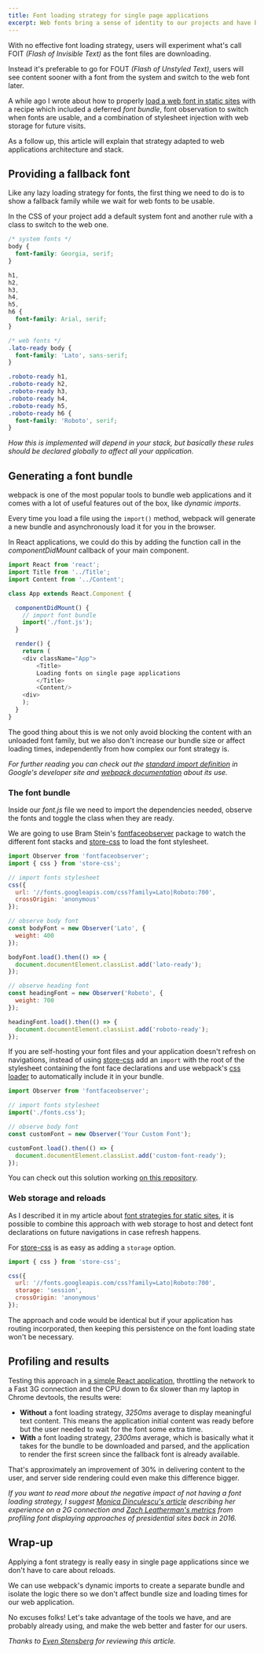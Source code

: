 ```yaml
---
title: Font loading strategy for single page applications
excerpt: Web fonts bring a sense of identity to our projects and have become a crucial asset of product design nowadays, but they can delay content displaying in web applications, specially for slow connections.
---
```


With no effective font loading strategy, users will experiment what's call FOIT _(Flash of Invisible Text)_ as the font files are downloading.

Instead it's preferable to go for FOUT _(Flash of Unstyled Text)_, users will see content sooner with a font from the system and switch to the web font later.

A while ago I wrote about how to properly [load a web font in static sites][1] with a recipe which included a deferred _font bundle_, font observation to switch when fonts are usable, and a combination of stylesheet injection with web storage for future visits.

As a follow up, this article will explain that strategy adapted to web applications architecture and stack.

## Providing a fallback font

Like any lazy loading strategy for fonts, the first thing we need to do is to show a fallback family while we wait for web fonts to be usable.

In the CSS of your project add a default system font and another rule with a class to switch to the web one.

```css
/* system fonts */
body {
  font-family: Georgia, serif;
}

h1,
h2,
h3,
h4,
h5,
h6 {
  font-family: Arial, serif;
}

/* web fonts */
.lato-ready body {
  font-family: 'Lato', sans-serif;
}

.roboto-ready h1,
.roboto-ready h2,
.roboto-ready h3,
.roboto-ready h4,
.roboto-ready h5,
.roboto-ready h6 {
  font-family: 'Roboto', serif;
}
```

_How this is implemented will depend in your stack, but basically these rules should be declared globally to affect all your application._

## Generating a font bundle

webpack is one of the most popular tools to bundle web applications and it comes with a lot of useful features out of the box, like _dynamic imports_.

Every time you load a file using the `import()` method, webpack will generate a new bundle and asynchronously load it for you in the browser.

In React applications, we could do this by adding the function call in the _componentDidMount_ callback of your main component.

```js
import React from 'react';
import Title from '../Title';
import Content from '../Content';

class App extends React.Component {

  componentDidMount() {
	// import font bundle
	import('./font.js');
  }

  render() {
	return (
  	<div className="App">
    	<Title>
      	Loading fonts on single page applications
    	</Title>
    	<Content/>
  	<div>
	);
  }
}
```

The good thing about this is we not only avoid blocking the content with an unloaded font family, but we also don't increase our bundle size or affect loading times, independently from how complex our font strategy is.

_For further reading you can check out the [standard import definition][2] in Google's developer site and [webpack documentation][3] about its use._

### The font bundle

Inside our _font.js_ file we need to import the dependencies needed, observe the fonts and toggle the class when they are ready.

We are going to use Bram Stein's [fontfaceobserver][4] package to watch the different font stacks and [store-css][5] to load the font stylesheet.

```js
import Observer from 'fontfaceobserver';
import { css } from 'store-css';

// import fonts stylesheet
css({
  url: '//fonts.googleapis.com/css?family=Lato|Roboto:700',
  crossOrigin: 'anonymous'
});

// observe body font
const bodyFont = new Observer('Lato', {
  weight: 400
});

bodyFont.load().then(() => {
  document.documentElement.classList.add('lato-ready');
});

// observe heading font
const headingFont = new Observer('Roboto', {
  weight: 700
});

headingFont.load().then(() => {
  document.documentElement.classList.add('roboto-ready');
});
```

If you are self-hosting your font files and your application doesn't refresh on navigations, instead of using [store-css][5] add an `import` with the root of the stylesheet containing the font face declarations and use webpack's [css loader][6] to automatically include it in your bundle.

```js
import Observer from 'fontfaceobserver';

// import fonts stylesheet
import('./fonts.css');

// observe body font
const customFont = new Observer('Your Custom Font');

customFont.load().then(() => {
  document.documentElement.classList.add('custom-font-ready');
});
```

You can check out this solution working [on this repository][8].

### Web storage and reloads

As I described it in my article about [font strategies for static sites][7], it is possible to combine this approach with web storage to host and detect font declarations on future navigations in case refresh happens.

For [store-css][5] is as easy as adding a `storage` option.

```js
import { css } from 'store-css';

css({
  url: '//fonts.googleapis.com/css?family=Lato|Roboto:700',
  storage: 'session',
  crossOrigin: 'anonymous'
});
```

The approach and code would be identical but if your application has routing incorporated, then keeping this persistence on the font loading state won't be necessary.

## Profiling and results

Testing this approach in [a simple React application][9], throttling the network to a Fast 3G connection and the CPU down to 6x slower than my laptop in Chrome devtools, the results were:

- **Without** a font loading strategy, _3250ms_ average to display meaningful text content. This means the application initial content was ready before but the user needed to wait for the font some extra time.
- **With** a font loading strategy, _2300ms_ average, which is basically what it takes for the bundle to be downloaded and parsed, and the application to render the first screen since the fallback font is already available.

That's approximately an improvement of 30% in delivering content to the user, and server side rendering could even make this difference bigger.

_If you want to read more about the negative impact of not having a font loading strategy, I suggest [Monica Dinculescu's article][10] describing her experience on a 2G connection and [Zach Leatherman's metrics][11] from profiling font displaying approaches of presidential sites back in 2016._

## Wrap-up

Applying a font strategy is really easy in single page applications since we don't have to care about reloads.

We can use webpack's dynamic imports to create a separate bundle and isolate the logic there so we don't affect bundle size and loading times for our web application.

No excuses folks! Let's take advantage of the tools we have, and are probably already using, and make the web better and faster for our users.

_Thanks to [Even Stensberg][12] for reviewing this article._

[1]: /2016/05/font-loading-strategy-static-generated-sites/
[2]: //developers.google.com/web/updates/2017/11/dynamic-import
[3]: //webpack.js.org/guides/code-splitting/#dynamic-imports
[4]: //www.npmjs.com/package/fontfaceobserver
[5]: //www.npmjs.com/package/store-css
[6]: //github.com/webpack-contrib/css-loader
[7]: /2016/05/font-loading-strategy-static-generated-sites/#putting-some-dynamic-on-static
[8]: //github.com/jeremenichelli/font-strategy-single-page-app
[9]: //github.com/jeremenichelli/movies/tree/master/results/react
[10]: //meowni.ca/posts/web-fonts/
[11]: //www.zachleat.com/web/fonts/
[12]: //twitter.com/ev1stensberg
